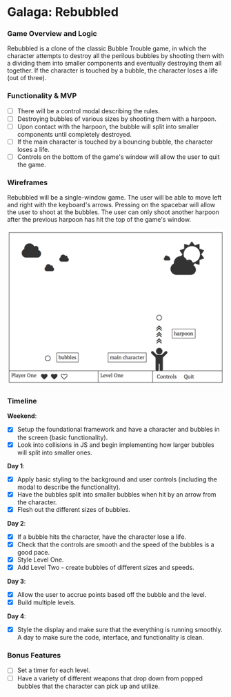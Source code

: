 # Galaga: Rebubbled

### Game Overview and Logic

Rebubbled is a clone of the classic Bubble Trouble game, in which the character attempts to destroy all the perilous bubbles by shooting them with a dividing them into smaller components and eventually destroying them all together. If the character is touched by a bubble, the character loses a life (out of three).

### Functionality & MVP  

- [ ] There will be a control modal describing the rules.
- [ ] Destroying bubbles of various sizes by shooting them with a harpoon.
- [ ] Upon contact with the harpoon, the bubble will split into smaller components until completely destroyed.
- [ ] If the main character is touched by a bouncing bubble, the character loses a life.
- [ ] Controls on the bottom of the game's window will allow the user to quit the game.

### Wireframes

Rebubbled will be a single-window game. The user will be able to move left and right with the keyboard's arrows. Pressing on the spacebar will allow the user to shoot at the bubbles. The user can only shoot another harpoon after the previous harpoon has hit the top of the game's window.

![rebubbled_wireframe](https://github.com/as6730/Bubble-Trouble-Rebubbled/blob/master/wireframes/rebubbled_wireframe.png)

### Timeline

**Weekend**:
- [x] Setup the foundational framework and have a character and bubbles in the screen (basic functionality).
- [x] Look into collisions in JS and begin implementing how larger bubbles will split into smaller ones.

**Day 1**:
- [x] Apply basic styling to the background and user controls (including the modal to describe the functionality).
- [x] Have the bubbles split into smaller bubbles when hit by an arrow from the character.
- [x] Flesh out the different sizes of bubbles.

**Day 2**:
- [x] If a bubble hits the character, have the character lose a life.
- [x] Check that the controls are smooth and the speed of the bubbles is a good pace.
- [x] Style Level One.
- [x] Add Level Two - create bubbles of different sizes and speeds.

**Day 3**:
- [x] Allow the user to accrue points based off the bubble and the level.
- [x] Build multiple levels.

**Day 4**:
- [x] Style the display and make sure that the everything is running smoothly. A day to make sure the code, interface, and functionality is clean.

### Bonus Features

- [ ] Set a timer for each level.
- [ ] Have a variety of different weapons that drop down from popped bubbles that the character can pick up and utilize.
